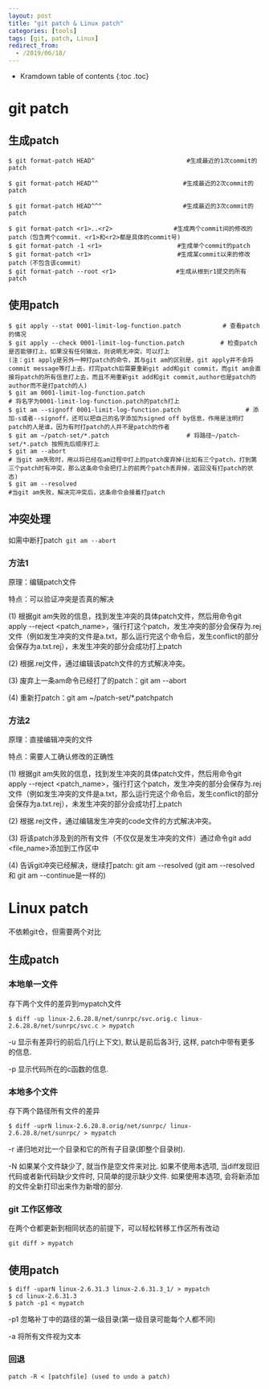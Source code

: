 ```yaml
---
layout: post
title: "git patch & Linux patch"
categories: [tools]
tags: [git, patch, Linux]
redirect_from:
  - /2019/06/18/
---
```

* Kramdown table of contents
{:toc .toc}
# git patch

## 生成patch

```
$ git format-patch HEAD^ 　　　　　　　　　　　　　   #生成最近的1次commit的patch

$ git format-patch HEAD^^　　　　　　　　　　　　　  #生成最近的2次commit的patch

$ git format-patch HEAD^^^ 　　　　　　　　　　　　　#生成最近的3次commit的patch

$ git format-patch <r1>..<r2>                 #生成两个commit间的修改的patch（包含两个commit. <r1>和<r2>都是具体的commit号)
$ git format-patch -1 <r1>                     #生成单个commit的patch
$ git format-patch <r1>                        #生成某commit以来的修改patch（不包含该commit）
$ git format-patch --root <r1>　　　　　　　　　　#生成从根到r1提交的所有patch
```

## 使用patch

```
$ git apply --stat 0001-limit-log-function.patch   　　　　  # 查看patch的情况
$ git apply --check 0001-limit-log-function.patch   　　　  # 检查patch是否能够打上，如果没有任何输出，则说明无冲突，可以打上
(注：git apply是另外一种打patch的命令，其与git am的区别是，git apply并不会将commit message等打上去，打完patch后需要重新git add和git commit，而git am会直接将patch的所有信息打上去，而且不用重新git add和git commit,author也是patch的author而不是打patch的人)
$ git am 0001-limit-log-function.patch                                # 将名字为0001-limit-log-function.patch的patch打上
$ git am --signoff 0001-limit-log-function.patch                  # 添加-s或者--signoff，还可以把自己的名字添加为signed off by信息，作用是注明打patch的人是谁，因为有时打patch的人并不是patch的作者
$ git am ~/patch-set/*.patch　　　　　　　　　　　　　# 将路径~/patch-set/*.patch 按照先后顺序打上
$ git am --abort                                                                   # 当git am失败时，用以将已经在am过程中打上的patch废弃掉(比如有三个patch，打到第三个patch时有冲突，那么这条命令会把打上的前两个patch丢弃掉，返回没有打patch的状态)
$ git am --resolved                                                             #当git am失败，解决完冲突后，这条命令会接着打patch
```

## 冲突处理

如需中断打patch`` git am --abort``

### 方法1

原理：编辑patch文件

特点：可以验证冲突是否真的解决

(1) 根据git am失败的信息，找到发生冲突的具体patch文件，然后用命令git apply --reject <patch_name>，强行打这个patch，发生冲突的部分会保存为.rej文件（例如发生冲突的文件是a.txt，那么运行完这个命令后，发生conflict的部分会保存为a.txt.rej），未发生冲突的部分会成功打上patch

(2) 根据.rej文件，通过编辑该patch文件的方式解决冲突。

(3) 废弃上一条am命令已经打了的patch：git am --abort

(4) 重新打patch：git am ~/patch-set/*.patchpatch

### 方法2

原理：直接编辑冲突的文件

特点：需要人工确认修改的正确性

(1) 根据git am失败的信息，找到发生冲突的具体patch文件，然后用命令git apply --reject <patch_name>，强行打这个patch，发生冲突的部分会保存为.rej文件（例如发生冲突的文件是a.txt，那么运行完这个命令后，发生conflict的部分会保存为a.txt.rej），未发生冲突的部分会成功打上patch

(2) 根据.rej文件，通过编辑发生冲突的code文件的方式解决冲突。

(3) 将该patch涉及到的所有文件（不仅仅是发生冲突的文件）通过命令git add <file_name>添加到工作区中

(4) 告诉git冲突已经解决，继续打patch: git am --resolved (git am --resolved 和 git am --continue是一样的)

# Linux patch

不依赖git仓，但需要两个对比

## 生成patch

### 本地单一文件

存下两个文件的差异到mypatch文件

```
$ diff -up linux-2.6.28.8/net/sunrpc/svc.orig.c linux-2.6.28.8/net/sunrpc/svc.c > mypatch
```

-u 显示有差异行的前后几行(上下文), 默认是前后各3行, 这样, patch中带有更多的信息.

-p 显示代码所在的c函数的信息.

### 本地多个文件

存下两个路径所有文件的差异

```
$ diff -uprN linux-2.6.28.8.orig/net/sunrpc/ linux-2.6.28.8/net/sunrpc/ > mypatch
```

-r 递归地对比一个目录和它的所有子目录(即整个目录树).

-N 如果某个文件缺少了, 就当作是空文件来对比. 如果不使用本选项, 当diff发现旧代码或者新代码缺少文件时, 只简单的提示缺少文件. 如果使用本选项, 会将新添加的文件全新打印出来作为新增的部分.

### git 工作区修改

在两个仓都更新到相同状态的前提下，可以轻松转移工作区所有改动

```
git diff > mypatch
```



## 使用patch

```
$ diff -uparN linux-2.6.31.3 linux-2.6.31.3_1/ > mypatch
$ cd linux-2.6.31.3
$ patch -p1 < mypatch
```

-p1 忽略补丁中的路径的第一级目录(第一级目录可能每个人都不同)

-a  将所有文件视为文本

### 回退

```
patch -R < [patchfile] (used to undo a patch)
```





